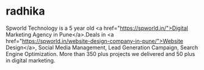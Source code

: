 # radhika
Spworld Technology is a 5 year old &lt;a href="https://spworld.in/">Digital Marketing Agency in Pune&lt;/a>.Deals in &lt;a href="https://spworld.in/website-design-company-in-pune/">Website Design&lt;/a>, Social Media Management, Lead Generation Campaign, Search Engine Optimization. More than 350 plus projects we delivered and 50 plus in digital marketing. 
